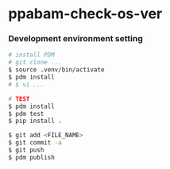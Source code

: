 # ppabam-check-os-ver

### Development environment setting
```bash
# install PDM
# git clone ...
$ source .venv/bin/activate
$ pdm install
# $ vi ...

# TEST
$ pdm install
$ pdm test
$ pip install .

$ git add <FILE_NAME>
$ git commit -a
$ git push
$ pdm publish
```
